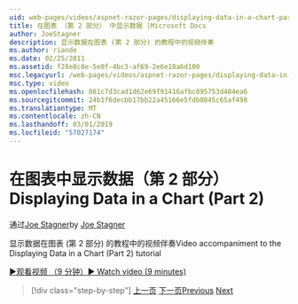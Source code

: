 ```yaml
---
uid: web-pages/videos/aspnet-razor-pages/displaying-data-in-a-chart-part-2
title: 在图表 （第 2 部分） 中显示数据 |Microsoft Docs
author: JoeStagner
description: 显示数据在图表 (第 2 部分) 的教程中的视频伴奏
ms.author: riande
ms.date: 02/25/2011
ms.assetid: f28e8c8e-5e0f-4bc3-af69-2e6e18a6d100
msc.legacyurl: /web-pages/videos/aspnet-razor-pages/displaying-data-in-a-chart-part-2
msc.type: video
ms.openlocfilehash: 081c7d3cad1d62e69f91416afbc095753d484ea6
ms.sourcegitcommit: 24b1f6decbb17bb22a45166e5fdb0845c65af498
ms.translationtype: MT
ms.contentlocale: zh-CN
ms.lasthandoff: 03/01/2019
ms.locfileid: "57027174"
---
```

<a name="displaying-data-in-a-chart-part-2"></a><span data-ttu-id="48826-103">在图表中显示数据（第 2 部分）</span><span class="sxs-lookup"><span data-stu-id="48826-103">Displaying Data in a Chart (Part 2)</span></span>
====================
<span data-ttu-id="48826-104">通过[Joe Stagner](https://github.com/JoeStagner)</span><span class="sxs-lookup"><span data-stu-id="48826-104">by [Joe Stagner](https://github.com/JoeStagner)</span></span>

<span data-ttu-id="48826-105">显示数据在图表 (第 2 部分) 的教程中的视频伴奏</span><span class="sxs-lookup"><span data-stu-id="48826-105">Video accompaniment to the Displaying Data in a Chart (Part 2) tutorial</span></span>

[<span data-ttu-id="48826-106">&#9654;观看视频 （9 分钟）</span><span class="sxs-lookup"><span data-stu-id="48826-106">&#9654; Watch video (9 minutes)</span></span>](https://channel9.msdn.com/Blogs/ASP-NET-Site-Videos/displaying-data-in-a-chart-part-2)

> [!div class="step-by-step"]
> <span data-ttu-id="48826-107">[上一页](displaying-data-in-a-chart-part-1.md)
> [下一页](working-with-files.md)</span><span class="sxs-lookup"><span data-stu-id="48826-107">[Previous](displaying-data-in-a-chart-part-1.md)
[Next](working-with-files.md)</span></span>
